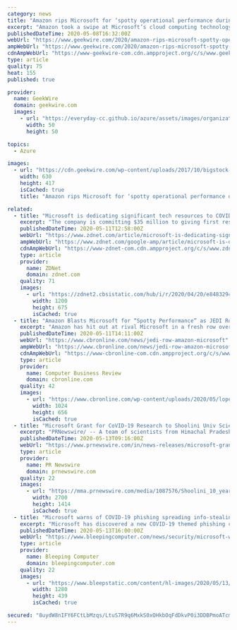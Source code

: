 ```yaml
---
category: news
title: "Amazon rips Microsoft for ‘spotty operational performance during the COVID-19 crisis’"
excerpt: "Amazon took a swipe at Microsoft’s cloud computing technology performance this week, calling out the company’s “spotty operational performance during the COVID-19 crisis.” The dig was part of"
publishedDateTime: 2020-05-08T16:32:00Z
webUrl: "https://www.geekwire.com/2020/amazon-rips-microsoft-spotty-operational-performance-covid-19-crisis/"
ampWebUrl: "https://www.geekwire.com/2020/amazon-rips-microsoft-spotty-operational-performance-covid-19-crisis/amp/"
cdnAmpWebUrl: "https://www-geekwire-com.cdn.ampproject.org/c/s/www.geekwire.com/2020/amazon-rips-microsoft-spotty-operational-performance-covid-19-crisis/amp/"
type: article
quality: 75
heat: 155
published: true

provider:
  name: GeekWire
  domain: geekwire.com
  images:
    - url: "https://everyday-cc.github.io/azure/assets/images/organizations/geekwire.com-50x50.jpg"
      width: 50
      height: 50

topics:
  - Azure

images:
  - url: "https://cdn.geekwire.com/wp-content/uploads/2017/10/bigstock-Microsoft-Azure-113129231-630x417.jpg"
    width: 630
    height: 417
    isCached: true
    title: "Amazon rips Microsoft for ‘spotty operational performance during the COVID-19 crisis’"

related:
  - title: "Microsoft is dedicating significant tech resources to COVID-19 first responder organizations"
    excerpt: "The company is committing $35 million to giving first responder organizations the tech they need to fight the spread of COVID-19."
    publishedDateTime: 2020-05-11T12:58:00Z
    webUrl: "https://www.zdnet.com/article/microsoft-is-dedicating-significant-tech-resources-to-covid-19-first-responder-organizations/"
    ampWebUrl: "https://www.zdnet.com/google-amp/article/microsoft-is-dedicating-significant-tech-resources-to-covid-19-first-responder-organizations/"
    cdnAmpWebUrl: "https://www-zdnet-com.cdn.ampproject.org/c/s/www.zdnet.com/google-amp/article/microsoft-is-dedicating-significant-tech-resources-to-covid-19-first-responder-organizations/"
    type: article
    provider:
      name: ZDNet
      domain: zdnet.com
    quality: 71
    images:
      - url: "https://zdnet2.cbsistatic.com/hub/i/r/2020/04/20/e8483294-694b-40a4-b20a-91d9232f2978/thumbnail/1200x675/316229541483ce6fe30d91e41c6eaae7/ge-healthcare-and-microsoft-partner-to-h-5e9ce90f6280d240eb63a825-1-apr-20-2020-3-33-31-poster.jpg"
        width: 1200
        height: 675
        isCached: true
  - title: "Amazon Blasts Microsoft for “Spotty Performance” as JEDI Row Continues"
    excerpt: "Amazon has hit out at rival Microsoft in a fresh row over the controversial JEDI cloud contract — slating it for “spotty operational performance” and “self-righteous and pontificating” blog posts, following Microsoft’ $10 billion JEDI contract win, which will see it provide cloud services to the Pentagon. The comments, made Friday ..."
    publishedDateTime: 2020-05-11T14:11:00Z
    webUrl: "https://www.cbronline.com/news/jedi-row-amazon-microsoft"
    ampWebUrl: "https://www.cbronline.com/news/jedi-row-amazon-microsoft/amp/"
    cdnAmpWebUrl: "https://www-cbronline-com.cdn.ampproject.org/c/s/www.cbronline.com/news/jedi-row-amazon-microsoft/amp/"
    type: article
    provider:
      name: Computer Business Review
      domain: cbronline.com
    quality: 42
    images:
      - url: "https://www.cbronline.com/wp-content/uploads/2020/05/lopez-robin-1JS6n1uT-uI-unsplash-1024x656.jpg"
        width: 1024
        height: 656
        isCached: true
  - title: "Microsoft Grant for CoVID-19 Research to Shoolini Univ Scientists"
    excerpt: "PRNewswire/ -- A team of scientists from Himachal Pradesh-based Shoolini University have been offered a grant through Microsoft Artificial Intelligence"
    publishedDateTime: 2020-05-13T09:16:00Z
    webUrl: "https://www.prnewswire.com/in/news-releases/microsoft-grant-for-covid-19-research-to-shoolini-univ-scientists-810224451.html"
    type: article
    provider:
      name: PR Newswire
      domain: prnewswire.com
    quality: 22
    images:
      - url: "https://mma.prnewswire.com/media/1087576/Shoolini_10_year_logo_Logo.jpg?p=facebook"
        width: 2700
        height: 1414
        isCached: true
  - title: "Microsoft warns of COVID-19 phishing spreading info-stealing malware"
    excerpt: "Microsoft has discovered a new COVID-19 themed phishing campaign using economic concerns to target businesses with the LokiBot information-stealing Trojan."
    publishedDateTime: 2020-05-13T16:00:00Z
    webUrl: "https://www.bleepingcomputer.com/news/security/microsoft-warns-of-covid-19-phishing-spreading-info-stealing-malware/"
    type: article
    provider:
      name: Bleeping Computer
      domain: bleepingcomputer.com
    quality: 22
    images:
      - url: "https://www.bleepstatic.com/content/hl-images/2020/05/13/protect-detect-respond.jpg"
        width: 1280
        height: 439
        isCached: true

secured: "8uydW8nIFY6FCtLbMzqs/LtuS7R9q6MxkS0xOHkbOqFdDkvP0i3DDBPmoATcmzdSULF9ujca8KS3w8zS9UhYJiQYOBb/DCtd5ZdSobpZYXuACZpKGhUu6Gkzvqpix9EJCQMmXNUBbD8l3S+PFz8ZAs/0uCqKv3sD+5/KHq/4ebp1rH5CTlpQkSI7cEvPvOSPkpnk6FJe7Msvdo9CcfUkrEY5iPrrc1rUmGgkXSRhzIySeBytzrY9E9UHG8Ne0b7Ru7aaOmGqT+I5fiaFQKPbaMZnco0NYdqVvoR17YUOqUV2lZDNOhLET8I8Iv+PajMxW/iuUFyqQ5daEKFGkddEwuZvDOFoyvk+GHYohU4JjN3BJ7l6Bj4E3QOBw0r3cJi/+f6HHK5S2i1byO9l5/Jde/meLt6b+NXE9j0eroHoX9YOnBw0mbEshkxElFaOK28TBvXU0brbpfG3RYMaWZ7gyxLpNFtn7QPIux4SnKp1Fxo=;l1ZOb7+BCd2HL+jmX+Kmkg=="
---
```


